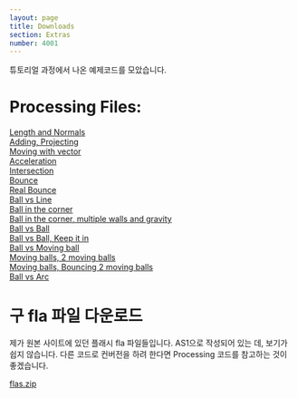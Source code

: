 ```yaml
---
layout: page
title: Downloads
section: Extras
number: 4001
---
```


튜토리얼 과정에서 나온 예제코드를 모았습니다.

# Processing Files:

[Length and Normals](../data/length_normals.pde)<br>
[Adding, Projecting](../data/adding_projecting.pde)<br>
[Moving with vector](../data/moving_with_vector.pde)<br>
[Acceleration](../data/acceleration.pde)<br>
[Intersection](../data/intersection.pde)<br>
[Bounce](../data/bounce.pde)<br>
[Real Bounce](../data/real_bounce.pde)<br>
[Ball vs Line](../data/ball_vs_line.pde)<br>
[Ball in the corner](../data/ball_in_the_corner.pde)<br>
[Ball in the corner, multiple walls and gravity](../data/ball_in_the_box.pde)<br>
[Ball vs Ball](../data/ball_vs_ball.pde)<br>
[Ball vs Ball, Keep it in](../data/ball_vs_ball_keep_it_in.pde)<br>
[Ball vs Moving ball](../data/ball_vs_moving_ball.pde)<br>
[Moving balls, 2 moving balls](../data/two_moving_balls.pde)<br>
[Moving balls, Bouncing 2 moving balls](../data/bouncing_2_moving_balls.pde)<br>
[Ball vs Arc](../data/ball_vs_arc.pde)


# 구 fla 파일 다운로드

제가 원본 사이트에 있던 플래시 fla 파일들입니다. AS1으로 작성되어 있는 데, 보기가 쉽지 않습니다. 다른 코드로 컨버전을 하려 한다면 Processing 코드를 참고하는 것이 좋겠습니다.

[flas.zip](../data_old/flas.zip)


